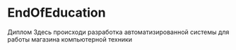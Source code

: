 # EndOfEducation
Диплом 
Здесь происходи разработка автоматизированной системы для работы магазина компьютерной техники
